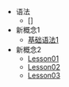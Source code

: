 - 语法
  - []
- 新概念1
  - [基础语法1](/新概念英语/新概念1/时态@一般现在时.md)
- 新概念2  
  - [Lesson01](/新概念英语/新概念2/Lesson01.md)
  - [Lesson02](/新概念英语/新概念2/Lesson02.md)
  - [Lesson03](/新概念英语/新概念2/Lesson03.md)